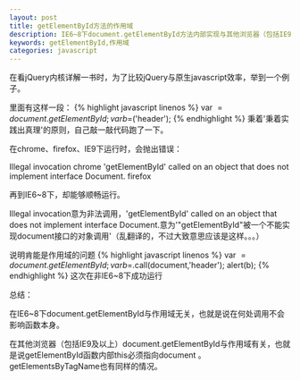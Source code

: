 ```yaml
---
layout: post
title: getElementById方法的作用域
description: IE6~8下document.getElementById方法内部实现与其他浏览器（包括IE9及以上）不同
keywords: getElementById,作用域
categories: javascript
---
```

在看jQuery内核详解一书时，为了比较jQuery与原生javascript效率，举到一个例子。

里面有这样一段：
{% highlight javascript linenos %}
var $=document.getElementById;
var b=$('header');
{% endhighlight %}
秉着'秉着实践出真理'的原则，自己敲一敲代码跑了一下。

在chrome、firefox、IE9下运行时，会抛出错误：

<span class="impo">Illegal invocation</span> chrome
<span class="impo">'getElementById' called on an object that does not implement interface Document.</span> firefox

再到IE6~8下，却能够顺畅运行。

<span class="impo">Illegal invocation</span>意为非法调用，<span class="impo">'getElementById' called on an object that does not implement interface Document.</span>意为'"getElementById"被一个不能实现document接口的对象调用'（乱翻译的，不过大致意思应该是这样。。。）

说明肯能是作用域的问题
{% highlight javascript linenos %}
var $=document.getElementById;
var b=$.call(document,'header');
alert(b);
{% endhighlight %}
这次在非IE6~8下成功运行

总结：

在IE6~8下document.getElementById与作用域无关，也就是说在何处调用不会影响函数本身。

在其他浏览器（包括IE9及以上）document.getElementById与作用域有关，也就是说getElementById函数内部this必须指向<span class="impo">document
</span>。<span class="impo">getElementsByTagName</span>也有同样的情况。
